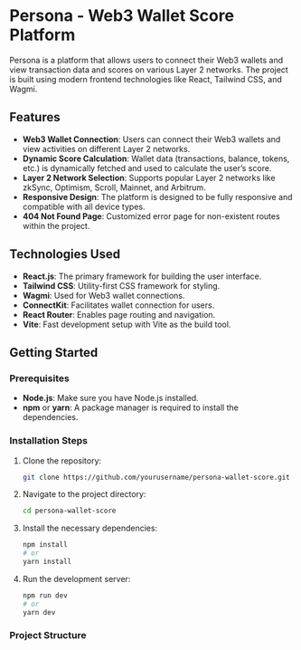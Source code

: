 # Persona - Web3 Wallet Score Platform

Persona is a platform that allows users to connect their Web3 wallets and view transaction data and scores on various Layer 2 networks. The project is built using modern frontend technologies like React, Tailwind CSS, and Wagmi.

## Features
- **Web3 Wallet Connection**: Users can connect their Web3 wallets and view activities on different Layer 2 networks.
- **Dynamic Score Calculation**: Wallet data (transactions, balance, tokens, etc.) is dynamically fetched and used to calculate the user’s score.
- **Layer 2 Network Selection**: Supports popular Layer 2 networks like zkSync, Optimism, Scroll, Mainnet, and Arbitrum.
- **Responsive Design**: The platform is designed to be fully responsive and compatible with all device types.
- **404 Not Found Page**: Customized error page for non-existent routes within the project.

## Technologies Used
- **React.js**: The primary framework for building the user interface.
- **Tailwind CSS**: Utility-first CSS framework for styling.
- **Wagmi**: Used for Web3 wallet connections.
- **ConnectKit**: Facilitates wallet connection for users.
- **React Router**: Enables page routing and navigation.
- **Vite**: Fast development setup with Vite as the build tool.

## Getting Started

### Prerequisites
- **Node.js**: Make sure you have Node.js installed.
- **npm** or **yarn**: A package manager is required to install the dependencies.

### Installation Steps
1. Clone the repository:
    ```bash
    git clone https://github.com/yourusername/persona-wallet-score.git
    ```

2. Navigate to the project directory:
    ```bash
    cd persona-wallet-score
    ```

3. Install the necessary dependencies:
    ```bash
    npm install
    # or
    yarn install
    ```

4. Run the development server:
    ```bash
    npm run dev
    # or
    yarn dev
    ```

### Project Structure

